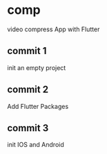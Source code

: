 # comp

video compress App with Flutter 

## commit 1

init an empty project

## commit 2

Add Flutter Packages

## commit 3

init IOS and Android